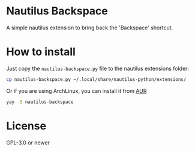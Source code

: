 # Nautilus Backspace
A simple nautilus extension to bring back the 'Backspace' shortcut.

# How to install
Just copy the `nautilus-backspace.py` file to the nautilus extensions folder:

```bash
cp nautilus-backspace.py ~/.local/share/nautilus-python/extensions/
```

Or if you are using ArchLinux, you can install it from [AUR](https://aur.archlinux.org/packages/nautilus-backspace)

```bash
yay -S nautilus-backspace
```

# License
GPL-3.0 or newer
